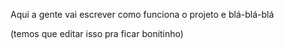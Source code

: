 Aqui a gente vai escrever como funciona o projeto e blá-blá-blá

(temos que editar isso pra ficar bonitinho)